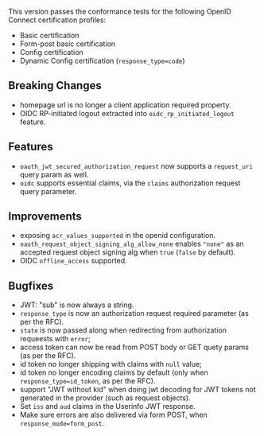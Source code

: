 This version passes the conformance tests for the following OpenID Connect certification profiles:

* Basic certification
* Form-post basic certification
* Config certification
* Dynamic Config certification (`response_type=code`)

## Breaking Changes

* homepage url is no longer a client application required property.
* OIDC RP-initiated logout extracted into `oidc_rp_initiated_logout` feature.

## Features

* `oauth_jwt_secured_authorization_request` now supports a `request_uri` query param as well.
* `oidc` supports essential claims, via the `claims` authorization request query parameter.

## Improvements

* exposing `acr_values_supported` in the openid configuration.
* `oauth_request_object_signing_alg_allow_none` enables `"none"` as an accepted request object signing alg when `true` (`false` by default).
* OIDC `offline_access` supported.

## Bugfixes

* JWT: "sub" is now always a string.
* `response_type` is now an authorization request required parameter (as per the RFC).
* `state` is now passed along when redirecting from authorization requeests with `error`;
* access token can now be read from POST body or GET quety params (as per the RFC).
* id token no longer shipping with claims with `null` value;
* id token no longer encoding claims by default (only when `response_type=id_token`, as per the RFC).
* support "JWT without kid" when doing jwt decoding for JWT tokens not generated in the provider (such as request objects).
* Set `iss` and `aud` claims in the Userinfo JWT response.
* Make sure errors are also delivered via form POST, when `response_mode=form_post`.